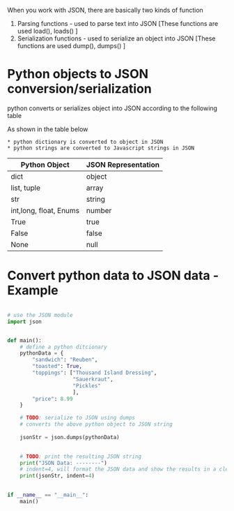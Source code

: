 When you work with JSON, there are basically two kinds of function

1. Parsing functions            - used to parse text into JSON  [These functions are used load(), loads() ]
2. Serialization functions      - used to serialize an object into JSON [These functions are used dump(), dumps() ]


# Python objects to JSON conversion/serialization

python converts or serializes object into JSON according to the following table

As shown in the table below 

    * python dictionary is converted to object in JSON
    * python strings are converted to Javascript strings in JSON

| Python Object          | JSON Representation |
|------------------------|---------------------|
| dict                   | object              |
| list, tuple            | array               |
| str                    | string              |
| int,long, float, Enums | number              |
| True                   | true                |
| False                  | false               |
| None                   | null                |


# Convert python data to JSON data - Example


```python

# use the JSON module
import json


def main():
    # define a python ditcionary
    pythonData = {
        "sandwich": "Reuben",
        "toasted": True,
        "toppings": ["Thousand Island Dressing",
                     "Sauerkraut",
                     "Pickles"
                     ],
        "price": 8.99
    }

    # TODO: serialize to JSON using dumps
    # converts the above python object to JSON string
    
    jsonStr = json.dumps(pythonData)
    

    # TODO: print the resulting JSON string
    print("JSON Data: --------")
    # indent=4, will format the JSON data and show the results in a clean manner
    print(jsonStr, indent=4)
    

if __name__ == "__main__":
    main()
```